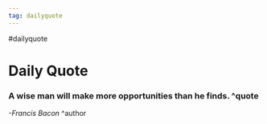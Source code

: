 ```yaml
---
tag: dailyquote
---
```


#dailyquote

# Daily Quote

### A wise man will make more opportunities than he finds. ^quote
*-Francis Bacon* ^author
